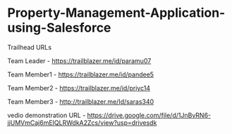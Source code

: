 # Property-Management-Application-using-Salesforce

Trailhead URLs

Team Leader -  https://trailblazer.me/id/paramu07

Team Member1 - https://trailblazer.me/id/pandee5

Team Member2 - https://trailblazer.me/id/priyc14

Team Member3 - http://trailblazer.me/Id/saras340

vedio demonstration URL -
https://drive.google.com/file/d/1JnBvRN6-jjUMVmCaj6mEIQLRWdkA2Zcs/view?usp=drivesdk

